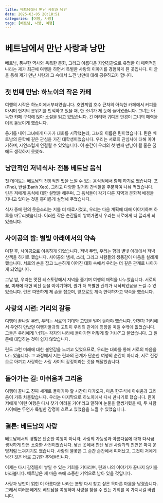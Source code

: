 ```yaml
---
title: 베트남에서 만난 사랑과 낭만
date: 2025-03-05 20:18:51
categories: [여행, 사랑]
tags: [베트남, 사랑, 여행]
---
```


# 베트남에서 만난 사랑과 낭만

베트남, 풍부한 역사와 독특한 문화, 그리고 아름다운 자연경관으로 유명한 이 매력적인 나라는 제가 최근에 여행을 하면서 특별한 사랑의 이야기를 경험하게 된 곳입니다. 이 글을 통해 제가 만난 사랑과 그 속에서 느낀 낭만에 대해 공유하고자 합니다.

## 첫 번째 만남: 하노이의 작은 카페

여행의 시작은 하노이에서부터였습니다. 호안끼엠 호수 근처의 아늑한 카페에서 커피를 마시며 현지의 분위기를 만끽하고 있을 때, 한 소녀가 제 눈에 들어왔습니다. 그녀는 아늑한 카페 구석에 앉아 소설을 읽고 있었습니다. 긴 머리와 귀여운 안경이 그녀의 매력을 더욱 돋보이게 했습니다. 

용기를 내어 그녀에게 다가가 대화를 시작했는데, 그녀의 이름은 린이었습니다. 린은 베트남의 문학에 깊은 관심을 가진 대학생이었습니다. 우리는 서로의 관심사에 대해 이야기하며, 자연스럽게 연결될 수 있었습니다. 이 순간이 우리의 첫 번째 만남이 될 줄은 꿈에도 생각하지 못했죠.

## 낭만적인 저녁식사: 전통 베트남 음식

첫 데이트는 베트남의 전통적인 맛을 느낄 수 있는 음식점에서 함께 하기로 했습니다. 포(Pho), 반쎌(Banh Xeo), 그리고 다양한 길거리 간식들을 주문하여 나눠 먹었습니다. 린은 저에게 음식에 대한 설명을 해주며, 그 음식들이 각기 다른 지역과 문화적 배경을 지니고 있다는 것을 흥미롭게 설명해 주었습니다. 

식사 중에 린의 웃음소리는 저를 더 매료시켰고, 우리는 다음 계획에 대해 이야기하며 하루를 마무리했습니다. 이러한 작은 순간들이 쌓여가면서 우리는 서로에게 더 끌리게 되었습니다.

## 사이공의 밤: 별빛 아래에서의 약속

며칠 후, 사이공으로 이동하게 되었습니다. 저녁 무렵, 우리는 함께 별빛 아래에서 저녁 산책을 하기로 했습니다. 사이공의 냄새, 소리, 그리고 사람들의 생동감이 마음을 설레게 했습니다. 서로의 손을 잡고 느슨하게 이어진 대화 속에서 우리는 더 깊은 관계로 나아가게 되었습니다.  

그날 밤, 우리는 멋진 레스토랑에서 저녁을 즐기며 여행의 매력을 나누었습니다. 서로의 꿈, 미래에 대한 비전 등을 이야기하며, 뭔가 더 특별한 관계가 시작되었음을 느낄 수 있었습니다. 린은 따뜻하게 제 손을 잡으며, 앞으로도 계속 연락하자고 약속을 했습니다.

## 사랑의 시련: 거리의 갈등

여행이 끝나갈 무렵, 우리는 서로의 기대와 고민을 털어 놓아야 했습니다. 언젠가 거리에서 우연히 만났던 여행자들과의 고민이 우리의 관계에 영향을 미칠 수밖에 없었습니다. 그들은 우리에게 '너희는 각자의 나라에 돌아가면 어떻게 할 거냐?'고 물었습니다. 그 질문에 대답하는 것이 쉽지 않았습니다. 

린도 그런 미래에 대한 불안감을 느끼고 있었으므로, 우리는 대화를 통해 서로의 마음을 나누었습니다. 그 과정에서 저는 린과의 관계가 단순한 여행의 순간이 아니라, 서로 진정으로 아끼고 사랑하는 사람 사이의 감정이라는 것을 깨달았습니다.

## 돌아가는 길: 아쉬움과 그리움

여행이 끝나고 진짜 세계로 돌아가야 할 시간이 다가오자, 마음 한구석에 아쉬움과 그리움이 가득 차올랐습니다. 우리는 마지막으로 하노이에서 다시 만나기로 했습니다. 린이 저에게 '이런 여행은 다시 찾기 어려울 거야'라고 말하며 눈물을 글썽거렸을 때, 두 사람 사이에는 무언가 특별한 감정이 흐르고 있었음을 느낄 수 있었습니다.

## 결론: 베트남의 사랑

베트남에서의 경험은 단순한 여행이 아니라, 사랑의 가능성과 아름다움에 대해 다시금 생각하게 만든 소중한 사건이었습니다. 낯선 곳에서 만난 낯선 사람과의 인연은 마치 운명처럼 느껴지기도 했습니다. 사랑의 불꽃은 그 순간 순간에서 피어났고, 그것이 저에게 남긴 것은 바로 고귀한 추억들입니다.

이제는 다시 감정들이 쌓일 수 있는 기회를 기다리며, 린과 나의 이야기가 끝나지 않기를 바라봅니다. 베트남은 제 마음 속에 소중한 기억으로 남아 있을 것입니다. 

사랑과 낭만이 얽힌 이 아름다운 나라는 분명 다시 찾고 싶은 목마른 마음을 남겼습니다. 그래서 여러분에게도 베트남을 여행하며 사랑을 찾을 수 있는 기회를 꼭 가지시길 바랍니다.